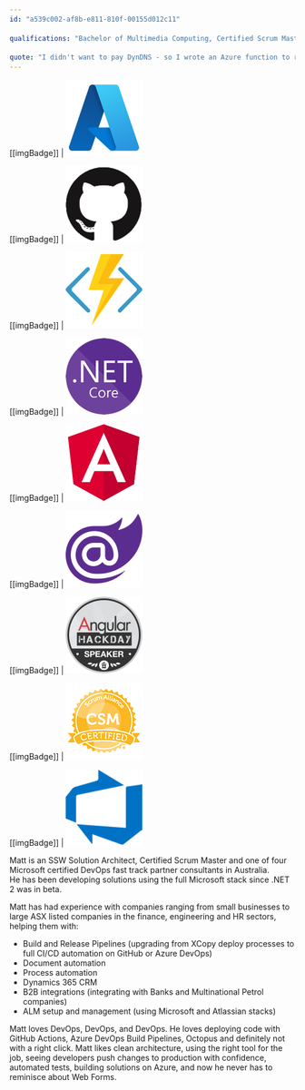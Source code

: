 ```yaml
---
id: "a539c002-af8b-e811-810f-00155d012c11"

qualifications: "Bachelor of Multimedia Computing, Certified Scrum Master"

quote: "I didn't want to pay DynDNS - so I wrote an Azure function to replace them"
---
```


[[imgBadge]]
| ![azure-logo.png](../badges/Business-microsoft-azure.png)

[[imgBadge]]
| ![GitHub.png](../badges/Developer-github.png)

[[imgBadge]]
| ![azure-function-logo.png](../badges/Developer-azure-function.png)

[[imgBadge]]
| ![.NET Core](../badges/Developer-dotnet-core.png)

[[imgBadge]]
| ![angular-logo.png](../badges/Developer-angular.png)

[[imgBadge]]
| ![blazor-logo.png](../badges/Developer-blazor.png)

[[imgBadge]]
| [![Angular Hack Day](../badges/Event-hackday-angular.png)](https://angularhackday.com/)

[[imgBadge]]
| ![CSM Certified](../badges/Certification-scrumalliance-master.png)

[[imgBadge]]
| ![devops](../badges/Business-microsoft-azure-devops.png)

Matt is an SSW Solution Architect, Certified Scrum Master and one of four Microsoft certified DevOps fast track partner consultants in Australia.  
He has been developing solutions using the full Microsoft stack since .NET 2 was in beta.

Matt has had experience with companies ranging from small businesses to large ASX listed companies in the finance, engineering and HR sectors, helping them with:

- Build and Release Pipelines (upgrading from XCopy deploy processes to full CI/CD automation on GitHub or Azure DevOps)
- Document automation
- Process automation
- Dynamics 365 CRM
- B2B integrations (integrating with Banks and Multinational Petrol companies)
- ALM setup and management (using Microsoft and Atlassian stacks)

Matt loves DevOps, DevOps, and DevOps. He loves deploying code with GitHub Actions, Azure DevOps Build Pipelines, Octopus and definitely not with a right click. Matt likes clean architecture, using the right tool for the job, seeing developers push changes to production with confidence, automated tests, building solutions on Azure, and now he never has to reminisce about Web Forms.

